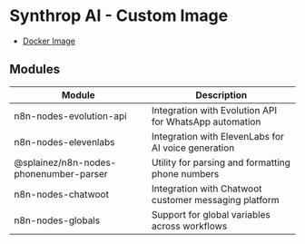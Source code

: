 # Synthrop AI - Custom Image

- [Docker Image](https://hub.docker.com/r/synthropai/synthrop-n8n)

## Modules

| Module                                 | Description                                            |
|----------------------------------------|--------------------------------------------------------|
| n8n-nodes-evolution-api                | Integration with Evolution API for WhatsApp automation |
| n8n-nodes-elevenlabs                   | Integration with ElevenLabs for AI voice generation    |
| @splainez/n8n-nodes-phonenumber-parser | Utility for parsing and formatting phone numbers       |
| n8n-nodes-chatwoot                     | Integration with Chatwoot customer messaging platform  |
| n8n-nodes-globals                      | Support for global variables across workflows          |
